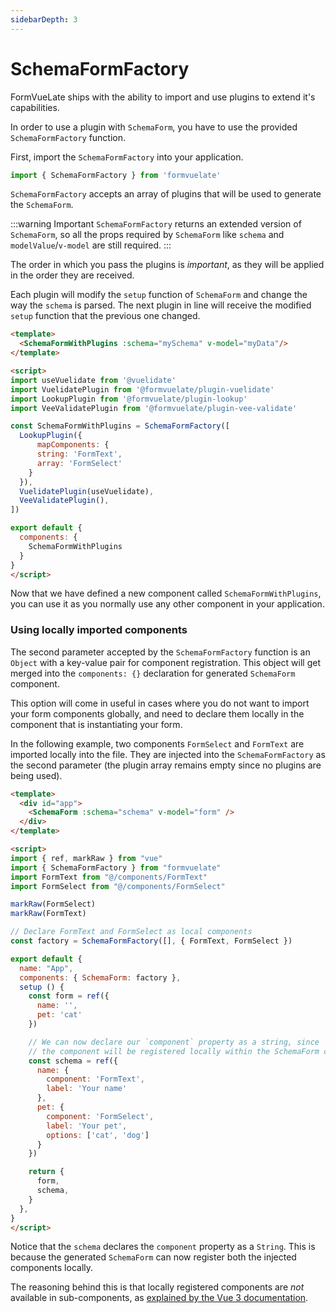 ```yaml
---
sidebarDepth: 3
---
```

# SchemaFormFactory

FormVueLate ships with the ability to import and use plugins to extend it's capabilities.

In order to use a plugin with `SchemaForm`, you have to use the provided `SchemaFormFactory` function.

First, import the `SchemaFormFactory` into your application.

```javascript
import { SchemaFormFactory } from 'formvuelate'
```

`SchemaFormFactory` accepts an array of plugins that will be used to generate the `SchemaForm`.

:::warning Important
`SchemaFormFactory` returns an extended version of `SchemaForm`, so all the props required by `SchemaForm` like `schema` and `modelValue`/`v-model` are still required.
:::

The order in which you pass the plugins is *important*, as they will be applied in the order they are received.

Each plugin will modify the `setup` function of `SchemaForm` and change the way the `schema` is parsed. The next plugin in line will receive the modified `setup` function that the previous one changed.

```html
<template>
  <SchemaFormWithPlugins :schema="mySchema" v-model="myData"/>
</template>

<script>
import useVuelidate from '@vuelidate'
import VuelidatePlugin from '@formvuelate/plugin-vuelidate'
import LookupPlugin from '@formvuelate/plugin-lookup'
import VeeValidatePlugin from '@formvuelate/plugin-vee-validate'

const SchemaFormWithPlugins = SchemaFormFactory([
  LookupPlugin({
      mapComponents: {
      string: 'FormText',
      array: 'FormSelect'
    }
  }),
  VuelidatePlugin(useVuelidate),
  VeeValidatePlugin(),
])

export default {
  components: {
    SchemaFormWithPlugins
  }
}
</script>
```

Now that we have defined a new component called `SchemaFormWithPlugins`, you can use it as you normally use any other component in your application.

### Using locally imported components

The second parameter accepted by the `SchemaFormFactory` function is an `Object` with a key-value pair for component registration. This object will get merged into the `components: {}` declaration for generated `SchemaForm` component.

This option will come in useful in cases where you do not want to import your form components globally, and need to declare them locally in the component that is instantiating your form.

In the following example, two components `FormSelect` and `FormText` are imported locally into the file. They are injected into the `SchemaFormFactory` as the second parameter (the plugin array remains empty since no plugins are being used).

```html
<template>
  <div id="app">
    <SchemaForm :schema="schema" v-model="form" />
  </div>
</template>

<script>
import { ref, markRaw } from "vue"
import { SchemaFormFactory } from "formvuelate"
import FormText from "@/components/FormText"
import FormSelect from "@/components/FormSelect"

markRaw(FormSelect)
markRaw(FormText)

// Declare FormText and FormSelect as local components
const factory = SchemaFormFactory([], { FormText, FormSelect })

export default {
  name: "App",
  components: { SchemaForm: factory },
  setup () {
    const form = ref({
      name: '',
      pet: 'cat'
    })

    // We can now declare our `component` property as a string, since
    // the component will be registered locally within the SchemaForm component
    const schema = ref({
      name: {
        component: 'FormText',
        label: 'Your name'
      },
      pet: {
        component: 'FormSelect',
        label: 'Your pet',
        options: ['cat', 'dog']
      }
    })

    return {
      form,
      schema,
    }
  },
}
</script>
```

Notice that the `schema` declares the `component` property as a `String`. This is because the generated `SchemaForm` can now register both the injected components locally.

The reasoning behind this is that locally registered components are _not_ available in sub-components, as [explained by the Vue 3 documentation](https://v3.vuejs.org/guide/component-registration.html#local-registration).
